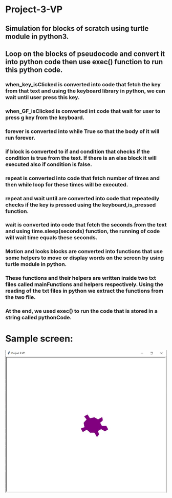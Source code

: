 # Project-3-VP

## Simulation for blocks of scratch using turtle module in python3.

## Loop on the blocks of pseudocode and convert it into python code then use exec() function to run this python code.

### when_key_isClicked is converted into code that fetch the key from that text and using the keyboard library in python, we can wait until user press this key.

### when_GF_isClicked is converted int code that wait for user to press g key from the keyboard.

### forever is converted into while True so that the body of it will run forever.

### if block is converted to if and condition that checks if the condition is true from the text. If there is an else block it will executed also if condition is false.

### repeat is converted into code that fetch number of times and then while loop for these times will be executed.

### repeat and wait until are converted into code that repeatedly checks if the key is pressed using the keyboard,is_pressed function.

### wait is converted into code that fetch the seconds from the text and using time.sleep(seconds) function, the running of code will wait time equals these seconds.

### Motion and looks blocks are converted into functions that use some helpers to move or display words on the screen by using turtle module in python.

### These functions and their helpers are written inside two txt files called mainFunctions and helpers respectively. Using the reading of the txt files in python we extract the functions from the two file.

### At the end, we used exec() to run the code that is stored in a string called pythonCode.

# Sample screen:

![image](https://github.com/MaherMohammed/Project-3-VP/blob/main/1.JPG)
